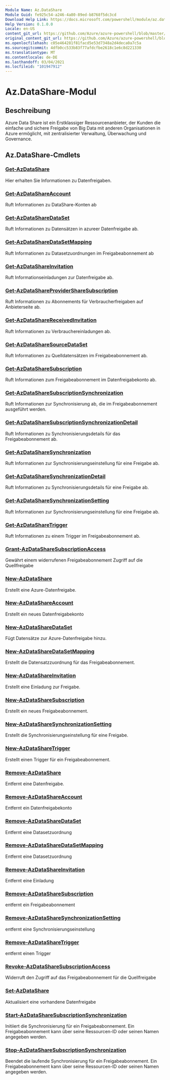 ```yaml
---
Module Name: Az.DataShare
Module Guid: fe925c54-a246-4a80-89ed-b8768f5dc3cd
Download Help Link: https://docs.microsoft.com/powershell/module/az.datashare
Help Version: 0.1.0.0
Locale: en-US
content_git_url: https://github.com/Azure/azure-powershell/blob/master/src/DataShare/DataShare/help/Az.DataShare.md
original_content_git_url: https://github.com/Azure/azure-powershell/blob/master/src/DataShare/DataShare/help/Az.DataShare.md
ms.openlocfilehash: c05e464281f81facd5e53d7348a2d4deca0a7c5a
ms.sourcegitcommit: 4dfb0cc533b83f77afdcfbe2618c1e6c8d221330
ms.translationtype: MT
ms.contentlocale: de-DE
ms.lasthandoff: 03/04/2021
ms.locfileid: "101947912"
---
```

# Az.DataShare-Modul
## Beschreibung
Azure Data Share ist ein Erstklassiger Ressourcenanbieter, der Kunden die einfache und sichere Freigabe von Big Data mit anderen Organisationen in Azure ermöglicht, mit zentralisierter Verwaltung, Überwachung und Governance.

## Az.DataShare-Cmdlets
### [Get-AzDataShare](Get-AzDataShare.md)
Hier erhalten Sie Informationen zu Datenfreigaben.

### [Get-AzDataShareAccount](Get-AzDataShareAccount.md)
Ruft Informationen zu DataShare-Konten ab

### [Get-AzDataShareDataSet](Get-AzDataShareDataSet.md)
Ruft Informationen zu Datensätzen in azureer Datenfreigabe ab.

### [Get-AzDataShareDataSetMapping](Get-AzDataShareDataSetMapping.md)
Ruft Informationen zu Datasetzuordnungen im Freigabeabonnement ab

### [Get-AzDataShareInvitation](Get-AzDataShareInvitation.md)
Ruft Informationseinladungen zur Datenfreigabe ab.

### [Get-AzDataShareProviderShareSubscription](Get-AzDataShareProviderShareSubscription.md)
Ruft Informationen zu Abonnements für Verbraucherfreigaben auf Anbieterseite ab.

### [Get-AzDataShareReceivedInvitation](Get-AzDataShareReceivedInvitation.md)
Ruft Informationen zu Verbrauchereinladungen ab.

### [Get-AzDataShareSourceDataSet](Get-AzDataShareSourceDataSet.md)
Ruft Informationen zu Quelldatensätzen im Freigabeabonnement ab.

### [Get-AzDataShareSubscription](Get-AzDataShareSubscription.md)
Ruft Informationen zum Freigabeabonnement im Datenfreigabekonto ab.

### [Get-AzDataShareSubscriptionSynchronization](Get-AzDataShareSubscriptionSynchronization.md)
Ruft Informationen zur Synchronisierung ab, die im Freigabeabonnement ausgeführt werden.

### [Get-AzDataShareSubscriptionSynchronizationDetail](Get-AzDataShareSubscriptionSynchronizationDetail.md)
Ruft Informationen zu Synchronisierungsdetails für das Freigabeabonnement ab.

### [Get-AzDataShareSynchronization](Get-AzDataShareSynchronization.md)
Ruft Informationen zur Synchronisierungseinstellung für eine Freigabe ab.

### [Get-AzDataShareSynchronizationDetail](Get-AzDataShareSynchronizationDetail.md)
Ruft Informationen zu Synchronisierungsdetails für eine Freigabe ab.

### [Get-AzDataShareSynchronizationSetting](Get-AzDataShareSynchronizationSetting.md)
Ruft Informationen zur Synchronisierungseinstellung für eine Freigabe ab.

### [Get-AzDataShareTrigger](Get-AzDataShareTrigger.md)
Ruft Informationen zu einem Trigger im Freigabeabonnement ab.

### [Grant-AzDataShareSubscriptionAccess](Grant-AzDataShareSubscriptionAccess.md)
Gewährt einem widerrufenen Freigabeabonnement Zugriff auf die Quellfreigabe

### [New-AzDataShare](New-AzDataShare.md)
Erstellt eine Azure-Datenfreigabe.

### [New-AzDataShareAccount](New-AzDataShareAccount.md)
Erstellt ein neues Datenfreigabekonto

### [New-AzDataShareDataSet](New-AzDataShareDataSet.md)
Fügt Datensätze zur Azure-Datenfreigabe hinzu.

### [New-AzDataShareDataSetMapping](New-AzDataShareDataSetMapping.md)
Erstellt die Datensatzzuordnung für das Freigabeabonnement.

### [New-AzDataShareInvitation](New-AzDataShareInvitation.md)
Erstellt eine Einladung zur Freigabe.

### [New-AzDataShareSubscription](New-AzDataShareSubscription.md)
Erstellt ein neues Freigabeabonnement.

### [New-AzDataShareSynchronizationSetting](New-AzDataShareSynchronizationSetting.md)
Erstellt die Synchronisierungseinstellung für eine Freigabe.

### [New-AzDataShareTrigger](New-AzDataShareTrigger.md)
Erstellt einen Trigger für ein Freigabeabonnement.

### [Remove-AzDataShare](Remove-AzDataShare.md)
Entfernt eine Datenfreigabe.

### [Remove-AzDataShareAccount](Remove-AzDataShareAccount.md)
Entfernt ein Datenfreigabekonto

### [Remove-AzDataShareDataSet](Remove-AzDataShareDataSet.md)
Entfernt eine Datasetzuordnung

### [Remove-AzDataShareDataSetMapping](Remove-AzDataShareDataSetMapping.md)
Entfernt eine Datasetzuordnung

### [Remove-AzDataShareInvitation](Remove-AzDataShareInvitation.md)
Entfernt eine Einladung

### [Remove-AzDataShareSubscription](Remove-AzDataShareSubscription.md)
entfernt ein Freigabeabonnement

### [Remove-AzDataShareSynchronizationSetting](Remove-AzDataShareSynchronizationSetting.md)
entfernt eine Synchronisierungseinstellung

### [Remove-AzDataShareTrigger](Remove-AzDataShareTrigger.md)
entfernt einen Trigger

### [Revoke-AzDataShareSubscriptionAccess](Revoke-AzDataShareSubscriptionAccess.md)
Widerruft den Zugriff auf das Freigabeabonnement für die Quellfreigabe

### [Set-AzDataShare](Set-AzDataShare.md)
Aktualisiert eine vorhandene Datenfreigabe

### [Start-AzDataShareSubscriptionSynchronization](Start-AzDataShareSubscriptionSynchronization.md)
Initiiert die Synchronisierung für ein Freigabeabonnement. Ein Freigabeabonnement kann über seine Ressourcen-ID oder seinen Namen angegeben werden.

### [Stop-AzDataShareSubscriptionSynchronization](Stop-AzDataShareSubscriptionSynchronization.md)
Beendet die laufende Synchronisierung für ein Freigabeabonnement. Ein Freigabeabonnement kann über seine Ressourcen-ID oder seinen Namen angegeben werden.

